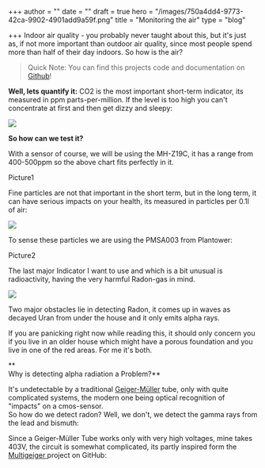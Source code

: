 +++
author = ""
date = ""
draft = true
hero = "/images/750a4dd4-9773-42ca-9902-4901add9a59f.png"
title = "Monitoring the air"
type = "blog"

+++
Indoor air quality - you probably never taught about this, but it's just as, if not more important than outdoor air quality, since most people spend more than half of their day indoors. So how is the air?

> Quick Note: You can find this projects code and documentation on [Github](https://github.com/Johannes-ece/AirQ)!

**Well, lets quantify it:** CO2 is the most important short-term indicator, its measured in ppm parts-per-million. If the level is too high you can't concentrate at first and then get dizzy and sleepy:

![](https://www.iqhome.org/image/cache/catalog/blog/air_quality/co2-ppm-table-759x800.png)

**So how can we test it?**

With a sensor of course, we will be using the MH-Z19C, it has a range from 400-500ppm so the above chart fits perfectly in it.

Picture1

Fine particles are not that important in the short term, but in the long term, it can have serious impacts on your health, its measured in particles per 0.1l of air:

![](https://www.airveda.com/resources/images/pm_levels.png)

To sense these particles we are using the PMSA003 from Plantower:

Picture2

The last major Indicator I want to use and which is a bit unusual is radioactivity, having the very harmful Radon-gas in mind.

![](https://www.fs-ev.org/fileadmin/user_upload/97_Service/Radonvorsorge/Radonkarte-BfS.jpg)

Two major obstacles lie in detecting Radon, it comes up in waves as decayed Uran from under the house and it only emits alpha rays.

If you are panicking right now while reading this, it should only concern you if you live in an older house which might have a porous foundation and you live in one of the red areas. For me it's both.

**  
Why is detecting alpha radiation a Problem?**

It's undetectable by a traditional [Geiger-Müller](https://en.wikipedia.org/wiki/Geiger%E2%80%93M%C3%BCller_tube) tube, only with quite complicated systems, the modern one being optical recognition of "impacts" on a cmos-sensor.  
So how do we detect radon? Well, we don't, we detect the gamma rays from the lead and bismuth:

Since a Geiger-Müller Tube works only with very high voltages, mine takes 403V, the circuit is somewhat complicated, its partly inspired form the [Multigeiger ](https://github.com/ecocurious2/MultiGeiger)project on GitHub: